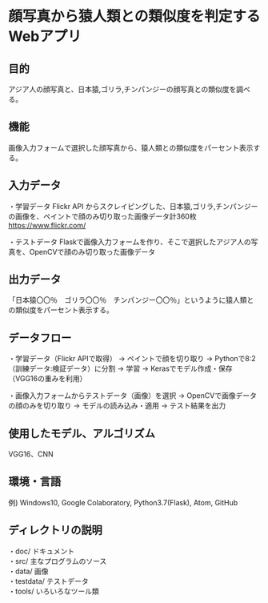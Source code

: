 # 顔写真から猿人類との類似度を判定するWebアプリ

## 目的
アジア人の顔写真と、日本猿,ゴリラ,チンパンジーの顔写真との類似度を調べる。

## 機能
画像入力フォームで選択した顔写真から、猿人類との類似度をパーセント表示する。

## 入力データ
・学習データ
Flickr API からスクレイピングした、日本猿,ゴリラ,チンパンジーの画像を、ペイントで顔のみ切り取った画像データ計360枚
https://www.flickr.com/

・テストデータ
Flaskで画像入力フォームを作り、そこで選択したアジア人の写真を、OpenCVで顔のみ切り取った画像データ

## 出力データ
「日本猿〇〇％　ゴリラ〇〇％　チンパンジー〇〇％」というように猿人類との類似度をパーセント表示する。

## データフロー
・学習データ（Flickr APIで取得） → ペイントで顔を切り取り → Pythonで8:2（訓練データ:検証データ）に分割 → 学習 → Kerasでモデル作成・保存（VGG16の重みを利用）

・画像入力フォームからテストデータ（画像）を選択 → OpenCVで画像データの顔のみを切り取り → モデルの読み込み・適用 → テスト結果を出力

## 使用したモデル、アルゴリズム
VGG16、CNN

## 環境・言語
例) Windows10, Google Colaboratory, Python3.7(Flask), Atom, GitHub

## ディレクトリの説明  
・doc/ ドキュメント  
・src/ 主なプログラムのソース  
・data/ 画像  
・testdata/ テストデータ  
・tools/ いろいろなツール類
